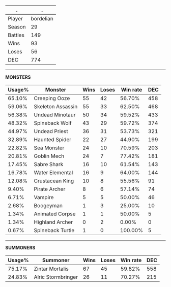 .|.
|-|-
Player|bordelian
Season|29
Battles|149
Wins|93
Loses|56
DEC|774

---
**MONSTERS**

Usage%|Monster|Wins|Loses|Win rate|DEC|
-|-|-|-|-|-|
65.10%|Creeping Ooze|55|42|56.70%|458|
59.06%|Skeleton Assassin|55|33|62.50%|468|
56.38%|Undead Minotaur|50|34|59.52%|433|
48.32%|Spineback Wolf|43|29|59.72%|374|
44.97%|Undead Priest|36|31|53.73%|321|
32.89%|Haunted Spider|22|27|44.90%|199|
22.82%|Sea Monster|24|10|70.59%|203|
20.81%|Goblin Mech|24|7|77.42%|181|
17.45%|Sabre Shark|16|10|61.54%|143|
16.78%|Water Elemental|16|9|64.00%|144|
12.08%|Crustacean King|10|8|55.56%|91|
9.40%|Pirate Archer|8|6|57.14%|74|
6.71%|Vampire|5|5|50.00%|46|
2.68%|Boogeyman|1|3|25.00%|10|
1.34%|Animated Corpse|1|1|50.00%|5|
1.34%|Highland Archer|0|2|0.00%|0|
0.67%|Spineback Turtle|1|0|100.00%|5|

---
**SUMMONERS**

Usage%|Summoner|Wins|Loses|Win rate|DEC|
-|-|-|-|-|-|
75.17%|Zintar Mortalis|67|45|59.82%|558|
24.83%|Alric Stormbringer|26|11|70.27%|215|
